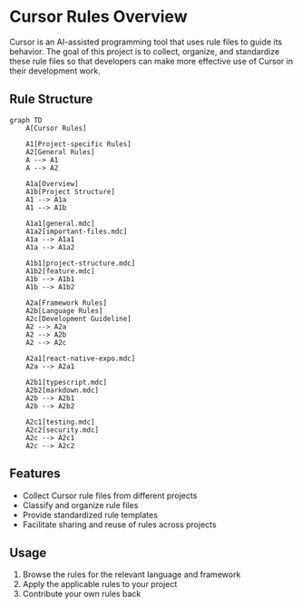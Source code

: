 # Cursor Rules Overview

Cursor is an AI-assisted programming tool that uses rule files to guide its behavior. The goal of this project is to collect, organize, and standardize these rule files so that developers can make more effective use of Cursor in their development work.

## Rule Structure
```mermaid
graph TD
    A[Cursor Rules]
    
    A1[Project-specific Rules]
    A2[General Rules]
    A --> A1
    A --> A2

    A1a[Overview]
    A1b[Project Structure]
    A1 --> A1a
    A1 --> A1b

    A1a1[general.mdc]
    A1a2[important-files.mdc]
    A1a --> A1a1
    A1a --> A1a2

    A1b1[project-structure.mdc]
    A1b2[feature.mdc]
    A1b --> A1b1
    A1b --> A1b2

    A2a[Framework Rules]
    A2b[Language Rules]
    A2c[Development Guideline]
    A2 --> A2a
    A2 --> A2b
    A2 --> A2c

    A2a1[react-native-expo.mdc]
    A2a --> A2a1

    A2b1[typescript.mdc]
    A2b2[markdown.mdc]
    A2b --> A2b1
    A2b --> A2b2

    A2c1[testing.mdc]
    A2c2[security.mdc]
    A2c --> A2c1
    A2c --> A2c2
```

## Features

- Collect Cursor rule files from different projects
- Classify and organize rule files
- Provide standardized rule templates
- Facilitate sharing and reuse of rules across projects

## Usage

1. Browse the rules for the relevant language and framework
2. Apply the applicable rules to your project
3. Contribute your own rules back
